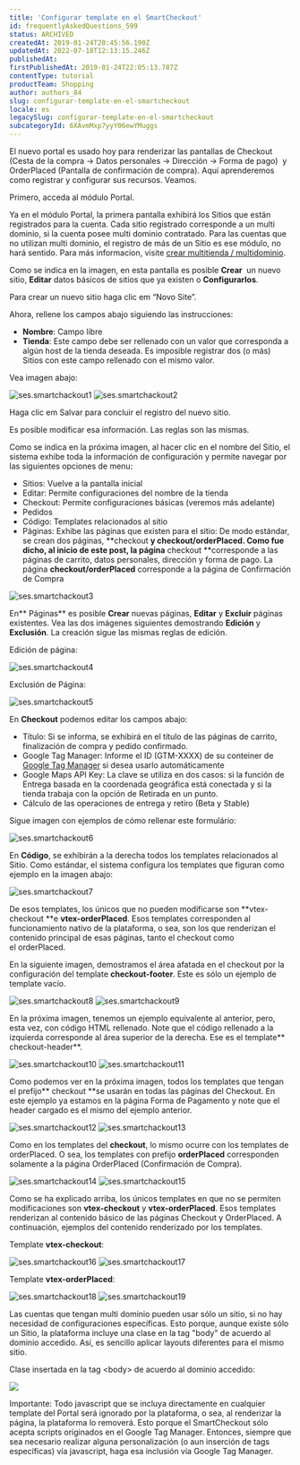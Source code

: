 ```yaml
---
title: 'Configurar template en el SmartCheckout'
id: frequentlyAskedQuestions_599
status: ARCHIVED
createdAt: 2019-01-24T20:45:56.190Z
updatedAt: 2022-07-18T12:13:15.246Z
publishedAt: 
firstPublishedAt: 2019-01-24T22:05:13.787Z
contentType: tutorial
productTeam: Shopping
author: authors_84
slug: configurar-template-en-el-smartcheckout
locale: es
legacySlug: configurar-template-en-el-smartcheckout
subcategoryId: 6XAvmMxp7yyY06ewYMuggs
---
```


El nuevo portal es usado hoy para renderizar las pantallas de Checkout (Cesta de la compra -&gt; Datos personales -&gt; Dirección -&gt; Forma de pago)  y OrderPlaced (Pantalla de confirmación de compra). Aquí aprenderemos como registrar y configurar sus recursos. Veamos.

Primero, acceda al módulo Portal.

Ya en el módulo Portal, la primera pantalla exhibirá los Sitios que están registrados para la cuenta. Cada sitio registrado corresponde a un multi dominio, si la cuenta posee multi dominio contratado. Para las cuentas que no utilizan multi dominio, el registro de más de un Sitio es ese módulo, no hará sentido. Para más informacion, visite [crear multitienda / multidominio](https://help.vtex.com/es/tutorial/como-criar-multiloja-multidominio#).

Como se indica en la imagen, en esta pantalla es posible **Crear**  un nuevo sitio, **Editar** datos básicos de sitios que ya existen o **Configurarlos**.

Para crear un nuevo sitio haga clic em “Novo Site”.

Ahora, rellene los campos abajo siguiendo las instrucciones:

- **Nombre**: Campo libre
- **Tienda**: Este campo debe ser rellenado con un valor que corresponda a algún host de la tienda deseada. Es imposible registrar dos (o más) Sitios con este campo rellenado con el mismo valor.

Vea imagen abajo:

![ses.smartchackout1](//images.ctfassets.net/alneenqid6w5/KyggI6FeMn1nhKkrKekDj/55be5d1156b71333e640f7c75c693045/ses.smartchackout1.png) ![ses.smartchackout2](//images.ctfassets.net/alneenqid6w5/2NH2v4bG5DZZucsAYKLt3o/bf6bee1d305b72c30045e717d3d229aa/ses.smartchackout2.png)

Haga clic em Salvar para concluir el registro del nuevo sitio.

Es posible modificar esa información. Las reglas son las mismas.

Como se indica en la próxima imagen, al hacer clic en el nombre del Sitio, el sistema exhibe toda la información de configuración y permite navegar por las siguientes opciones de menu:

- Sitios: Vuelve a la pantalla inicial
- Editar: Permite configuraciones del nombre de la tienda
- Checkout: Permite configuraciones básicas (veremos más adelante)
- Pedidos
- Código: Templates relacionados al sitio
- Páginas: Exhibe las páginas que existen para el sitio: De modo estándar, se crean dos páginas, **checkout **y **checkout/orderPlaced**. Como fue dicho, al inicio de este post, la página** checkout **corresponde a las páginas de carrito, datos personales, dirección y forma de pago. La página **checkout/orderPlaced** corresponde a la página de Confirmación de Compra

![ses.smartchackout3](//images.ctfassets.net/alneenqid6w5/6PIZEMRdKproPnIFvHaNcG/d116b65f10aba502d0a9e21fee41cbfb/ses.smartchackout3.png)

En** Páginas** es posible **Crear** nuevas páginas, **Editar** y **Excluir** páginas existentes. Vea las dos imágenes siguientes demostrando **Edición** y **Exclusión**. La creación sigue las mismas reglas de edición.

Edición de página:

![ses.smartchackout4](//images.ctfassets.net/alneenqid6w5/RtUdwXSva1HNq5LO4MMxN/726dacd630de7e3ec6372238b020b0a8/ses.smartchackout4.png)

Exclusión de Página:

![ses.smartchackout5](//images.ctfassets.net/alneenqid6w5/6ruS0mUjxfgB9AdoXsucCh/72bf1ed75dde2ffa0bfe2558fdf41734/ses.smartchackout5.png)

En **Checkout** podemos editar los campos abajo:

- Título: Si se informa, se exhibirá en el título de las páginas de carrito, finalización de compra y pedido confirmado.
- Google Tag Manager: Informe el ID (GTM-XXXX) de su conteiner de [Google Tag Manager](https://www.google.com/tagmanager/ "Google Tag Manager") si desea usarlo automáticamente
- Google Maps API Key: La clave se utiliza en dos casos: si la función de Entrega basada en la coordenada geográfica está conectada y si la tienda trabaja con la opción de Retirada en un punto.
- Cálculo de las operaciones de entrega y retiro (Beta y Stable)

Sigue imagen con ejemplos de cómo rellenar este formulário:

![ses.smartchackout6](//images.ctfassets.net/alneenqid6w5/5sUaemiWXUvCQ7nLeWyvE2/4c30814fa4d2db0360bb83ee2c124ef5/ses.smartchackout6.png)

En **Código**, se exhibirán a la derecha todos los templates relacionados al Sitio. Como estándar, el sistema configura los templates que figuran como ejemplo en la imagen abajo:

![ses.smartchackout7](//images.ctfassets.net/alneenqid6w5/1PD1qlTDCj1Ckdp1BukJDf/1b5cdeabc1ff8fce27a5a4ff64cd39da/ses.smartchackout7.png)

De esos templates, los únicos que no pueden modificarse son **vtex-checkout **e **vtex-orderPlaced**. Esos templates corresponden al funcionamiento nativo de la plataforma, o sea, son los que renderizan el contenido principal de esas páginas, tanto el checkout como el orderPlaced.

En la siguiente imagen, demostramos el área afatada en el checkout por la configuración del template **checkout-footer**. Este es sólo un ejemplo de template vacío.

![ses.smartchackout8](//images.ctfassets.net/alneenqid6w5/5xl9GdBzkLtWnJJXurEDuF/9c3d6c2c0499727c315aff8e085481d1/ses.smartchackout8.png) ![ses.smartchackout9](//images.ctfassets.net/alneenqid6w5/4bcDYXgUTPhSTEs98ptJe1/b807afcb4bf3eeb63d754646f074b321/ses.smartchackout9.png)

En la próxima imagen, tenemos un ejemplo equivalente al anterior, pero, esta vez, con código HTML rellenado. Note que el código rellenado a la izquierda corresponde al área superior de la derecha. Ese es el template** checkout-header**.

![ses.smartchackout10](//images.ctfassets.net/alneenqid6w5/5laYto6t3IYF5YjJNmlo7t/457f048f5b8450cf5b3e925f72e9e971/ses.smartchackout10.png) ![ses.smartchackout11](//images.ctfassets.net/alneenqid6w5/3rQkwWZiERd3L9Js6DqHoj/5f724a23f6951f069f368b346ff7c206/ses.smartchackout11.png)

Como podemos ver en la próxima imagen, todos los templates que tengan el prefijo** checkout **se usarán en todas las páginas del Checkout. En este ejemplo ya estamos en la página Forma de Pagamento y note que el header cargado es el mismo del ejemplo anterior.

![ses.smartchackout12](//images.ctfassets.net/alneenqid6w5/3xZgBYnuTjYcwQDop5eYxT/f2120bdf05a5883ee11d91f7c308a41e/ses.smartchackout12.png) ![ses.smartchackout13](//images.ctfassets.net/alneenqid6w5/2PZAzsLIwAp1wL6YiXuidN/913d83cb447406bd2597029808818880/ses.smartchackout13.png)

Como en los templates del **checkout**, lo mismo ocurre con los templates de orderPlaced. O sea, los templates con prefijo **orderPlaced** corresponden solamente a la página OrderPlaced (Confirmación de Compra).

![ses.smartchackout14](//images.ctfassets.net/alneenqid6w5/4EfbPzpvD6Buwn71HNchoC/7437e0cf4506f83c59587511f78f6d39/ses.smartchackout14.png) ![ses.smartchackout15](//images.ctfassets.net/alneenqid6w5/5XEhlCcJKuXETy1z5P2cMu/aa70c832db354d9f4060e0771efeafcc/ses.smartchackout15.png)

Como se ha explicado arriba, los únicos templates en que no se permiten modificaciones son **vtex-checkout** y **vtex-orderPlaced**. Esos templates renderizan al contenido básico de las páginas Checkout y OrderPlaced. A continuación, ejemplos del contenido renderizado por los templates.

Template **vtex-checkout**:

![ses.smartchackout16](//images.ctfassets.net/alneenqid6w5/6YRb9FuRRmLJStVlx6giuY/40569c34738b82ccf51296f6dbf92272/ses.smartchackout16.png) ![ses.smartchackout17](//images.ctfassets.net/alneenqid6w5/4vYztmiow2QijU3rPh9tET/77bfd5e4bea43fc71657f44b3cbb46bf/ses.smartchackout17.png)

Template **vtex-orderPlaced**:

![ses.smartchackout18](//images.ctfassets.net/alneenqid6w5/7v3DAlrUo8B4uFwn8G0NI8/b2859b32f480e91e8142969e6975cb43/ses.smartchackout18.png) ![ses.smartchackout19](//images.ctfassets.net/alneenqid6w5/1Atqv6If7ZP9N5PgrYZlMH/8f38382856a04c34d6cc6570e7f55797/ses.smartchackout19.png)

Las cuentas que tengan multi dominio pueden usar sólo un sitio, si no hay necesidad de configuraciones específicas. Esto porque, aunque existe sólo un Sitio, la plataforma incluye una clase en la tag "body" de acuerdo al dominio accedido. Así, es sencillo aplicar layouts diferentes para el mismo sitio.

Clase insertada en la tag &lt;body&gt; de acuerdo al dominio accedido:

![](//images.contentful.com/alneenqid6w5/4YAbMPcyqA8eqMM8ycokoU/836778d23afee9b0e793b27d9ab8cc0c/Portal16.jpg)

Importante: Todo javascript que se incluya directamente en cualquier template del Portal será ignorado por la plataforma, o sea, al renderizar la página, la plataforma lo removerá. Esto porque el SmartCheckout sólo acepta scripts originados en el Google Tag Manager. Entonces, siempre que sea necesario realizar alguna personalización (o aun inserción de tags específicas) vía javascript, haga esa inclusión vía Google Tag Manager.
